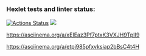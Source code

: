 ### Hexlet tests and linter status:
[![Actions Status](https://github.com/ValeriaLukovich/python-project-49/workflows/hexlet-check/badge.svg)](https://github.com/ValeriaLukovich/python-project-49/actions)
<a href="https://codeclimate.com/github/ValeriaLukovich/python-project-49/maintainability"><img src="https://api.codeclimate.com/v1/badges/2628be5a3cfb513f901f/maintainability" /></a>


https://asciinema.org/a/xEIEaz3Pf7ptxK3VXJH9TpII9

https://asciinema.org/a/etpj985pfxvksiap2bBsC4t4H
